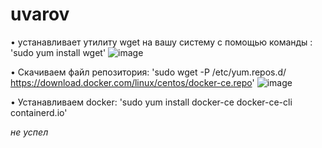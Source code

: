# uvarov
• устанавливает утилиту wget на вашу систему с помощью команды : 'sudo yum install wget'
![image](https://github.com/user-attachments/assets/b0d9a2a5-8ee7-46d3-b5e2-0c2c0d209b4e)

• Скачиваем файл репозитория: 'sudo wget -P /etc/yum.repos.d/ https://download.docker.com/linux/centos/docker-ce.repo'
![image](https://github.com/user-attachments/assets/ee10e104-83f4-411d-92b4-40fcea367ab1)

• Устанавливаем docker: 'sudo yum install docker-ce docker-ce-cli containerd.io'

*не успел*
